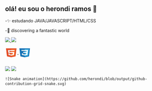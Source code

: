 ## olá! eu sou o herondi ramos 👋


-✨ estudando JAVA/JAVASCRIPT/HTML/CSS

-🚀 discovering a fantastic world

 <div>
  <a href="https://github.com/herondi">
  <img height="148em" src="https://github-readme-stats.vercel.app/api?username=herondi&show_icons=true&theme=dark&include_all_commits=true&count_private=true"/>
    
  <img height="148em" src="https://github-readme-stats.vercel.app/api/top-langs/?username=herondi&layout=compact&langs_count=7&theme=dark"/>
</div>
  

<div style="display: inline_block"><br>
 

  <img align="center" alt="Rafa-HTML" height="30" width="40" src="https://raw.githubusercontent.com/devicons/devicon/master/icons/html5/html5-original.svg">
  <img align="center" alt="Rafa-CSS" height="30" width="40" src="https://raw.githubusercontent.com/devicons/devicon/master/icons/css3/css3-original.svg">
 
 
</div>
  
  ##

  <div>
     <a href = "mailto:wayneramos92@gmail.com"><img src="https://img.shields.io/badge/-Gmail-%23333?style=for-the-badge&logo=gmail&logoColor=red" target="_blank"></a>
  <a href="https://www.linkedin.com/in/herondi-ramos/" target="_blank"><img src="https://img.shields.io/badge/-LinkedIn-%230077B5?style=for-the-badge&logo=linkedin&logoColor=white" target="_blank"></a> 
    
    
    ![Snake animation](https://github.com/herondi/blob/output/github-contribution-grid-snake.svg)
    
    
    
  </div>
